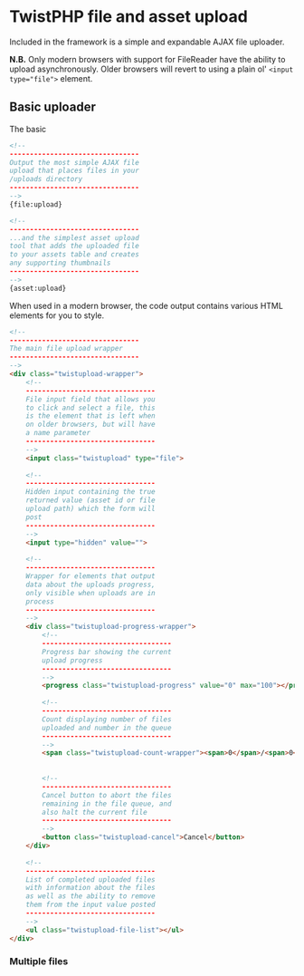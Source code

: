# TwistPHP file and asset upload

Included in the framework is a simple and expandable AJAX file uploader.

**N.B.** Only modern browsers with support for FileReader have the ability to upload asynchronously. Older browsers will revert to using a plain ol' `<input type="file">` element.

## Basic uploader

The basic

```html
<!--
--------------------------------
Output the most simple AJAX file
upload that places files in your
/uploads directory
--------------------------------
-->
{file:upload}

<!--
--------------------------------
...and the simplest asset upload
tool that adds the uploaded file
to your assets table and creates
any supporting thumbnails
--------------------------------
-->
{asset:upload}
```

When used in a modern browser, the code output contains various HTML elements for you to style.

```html
<!--
--------------------------------
The main file upload wrapper
--------------------------------
-->
<div class="twistupload-wrapper">
    <!--
    --------------------------------
    File input field that allows you
    to click and select a file, this
    is the element that is left when
    on older browsers, but will have
    a name parameter
    --------------------------------
    -->
    <input class="twistupload" type="file">
    
    <!--
    --------------------------------
    Hidden input containing the true
    returned value (asset id or file
    upload path) which the form will
    post
    --------------------------------
    -->
    <input type="hidden" value="">
    
    <!--
    --------------------------------
    Wrapper for elements that output
    data about the uploads progress,
    only visible when uploads are in
    process
    --------------------------------
    -->
    <div class="twistupload-progress-wrapper">
        <!--
        --------------------------------
        Progress bar showing the current
        upload progress
        --------------------------------
        -->
        <progress class="twistupload-progress" value="0" max="100"></progress>
        
        <!--
        --------------------------------
        Count displaying number of files
        uploaded and number in the queue
        --------------------------------
        -->
        <span class="twistupload-count-wrapper"><span>0</span>/<span>0</span></span>
        
        
        <!--
        --------------------------------
        Cancel button to abort the files
        remaining in the file queue, and
        also halt the current file
        --------------------------------
        -->
        <button class="twistupload-cancel">Cancel</button>
    </div>
    
    <!--
    --------------------------------
    List of completed uploaded files
    with information about the files
    as well as the ability to remove
    them from the input value posted
    --------------------------------
    -->
    <ul class="twistupload-file-list"></ul>
</div>
```

### Multiple files